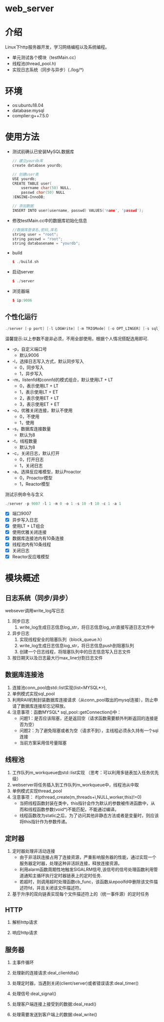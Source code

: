 # web_server
# 介绍
Linux下http服务器开发，学习网络编程以及系统编程。
* 单元测试各个模块（testMain.cc）
* 线程池(thread_pool.h)
* 实现日志系统（同步与异步）(./log/*)
# 环境
* os:ubuntu18.04
* database:mysql
* complier:g++7.5.0
# 使用方法
* 测试前确认已安装MySQL数据库

    ```C++
    // 建立yourdb库
    create database yourdb;

    // 创建user表
    USE yourdb;
    CREATE TABLE user(
        username char(50) NULL,
        passwd char(50) NULL
    )ENGINE=InnoDB;

    // 添加数据
    INSERT INTO user(username, passwd) VALUES('name', 'passwd');
    ```

* 修改testMain.cc中的数据库初始化信息

    ```C++
    //数据库登录名,密码,库名
    string user = "root";
    string passwd = "root";
    string databasename = "yourdb";
    ```

* build

    ```C++
    $ ./build.sh
    ```

* 启动server

    ```C++
    $ ./server
    ```

* 浏览器端

    ```C++
    $ ip:9006
    ```

个性化运行
------

```C++
./server [-p port] [-l LOGWrite] [-m TRIGMode] [-o OPT_LINGER] [-s sql_num] [-t thread_num] [-c close_log] [-a actor_model]
```

温馨提示:以上参数不是非必须，不用全部使用，根据个人情况搭配选用即可.

* -p，自定义端口号
	* 默认9006
* -l，选择日志写入方式，默认同步写入
	* 0，同步写入
	* 1，异步写入
* -m，listenfd和connfd的模式组合，默认使用LT + LT
	* 0，表示使用LT + LT
	* 1，表示使用LT + ET
    * 2，表示使用ET + LT
    * 3，表示使用ET + ET
* -o，优雅关闭连接，默认不使用
	* 0，不使用
	* 1，使用
* -s，数据库连接数量
	* 默认为8
* -t，线程数量
	* 默认为8
* -c，关闭日志，默认打开
	* 0，打开日志
	* 1，关闭日志
* -a，选择反应堆模型，默认Proactor
	* 0，Proactor模型
	* 1，Reactor模型

测试示例命令与含义

```C++
./server -p 9007 -l 1 -m 0 -o 1 -s 10 -t 10 -c 1 -a 1
```

- [x] 端口9007
- [x] 异步写入日志
- [x] 使用LT + LT组合
- [x] 使用优雅关闭连接
- [x] 数据库连接池内有10条连接
- [x] 线程池内有10条线程
- [x] 关闭日志
- [x] Reactor反应堆模型

# 模块概述
## 日志系统（同步/异步）
websever调用write_log写日志
1. 同步日志
    1. write_log生成日志信息log_str，将日志信息log_str直接写道日志文件中
2. 异步日志
    1. 实现线程安全的阻塞队列（block_queue.h）
    2. write_log生成日志信息log_str，将日志信息push到阻塞队列
    3. 创建一个日志线程，将阻塞队列中的日志信息写入日志文件
3. 按日期天以及日志最大行max_line分割日志文件
## 数据库连接池
1. 连接池conn_pool由std::list实现(list<MYSQL*>),
2. 单例模式实现sql_pool
3. 利用RAII机制封装数据库连接请求（从conn_pool取出的mysql连接），防止申请了数据库连接却忘记释放。
4. 注意事项：函数MYSQL* sql_pool::getConnection()中：
    * 问题1：是否应该阻塞，还是返回空（请求函数需要额外判断返回的连接是否为空）
    * 问题2：为了避免阻塞或者为空（请求不到），主线程必须永久持有一个sql连接
    * 当前方案采用信号量阻塞
## 线程池
1. 工作队列m_workqueue由std::list实现 （思考：可以利用多链表加入任务优先级）
2. webserver将任务插入到工作队列m_workqueue中，线程池从中取
3. 单例模式实现thread_pool
4. 注意事项：
    if(pthread_create(m_threads+i,NULL,worker,this)!=0)
    * 当把线程函数封装在类中，this指针会作为默认的参数被传进函数中，从而和线程函数参数(void*)不能匹配，不能通过编译。
    * 线程函数改为static之后，为了访问其他非静态方法或者是变量时，则应该将this指针作为参数传递。
## 定时器
1. 定时器处理非活动连接
    * 由于非活跃连接占用了连接资源，严重影响服务器的性能，通过实现一个服务器定时器，处理这种非活跃连接，释放连接资源。
    * 利用alarm函数周期性地触发SIGALRM信号,该信号的信号处理函数利用管道通知主循环执行定时器链表上的定时任务.
    * 若超时，则调用超时处理函数cb_func，该函数从epoolfd中删除该文件描述符fd，并且关闭该文件描述符。
2. 基于升序的双向链表实现每个文件描述符上的（统一事件源）的定时任务

## HTTP
1. 解析http请求

2. 响应http请求

## 服务器
1. 主事件循环

2. 处理新的连接请求:deal_clientdta()

3. 处理定时器，当遇到关闭(client/server)或者错误请求:deal_timer()

4. 处理信号:deal_signal()

5. 处理客户端连接上接受到的数据:deal_read()

6. 处理需要发送到客户端上的数据:deal_write()

